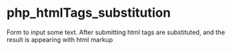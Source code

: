 # php_htmlTags_substitution
Form to input some text. After submitting html tags are substituted, and the result is appearing with html markup
